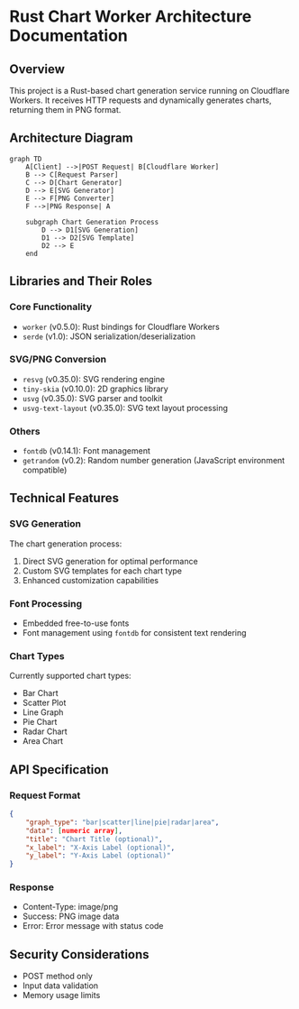 # Rust Chart Worker Architecture Documentation

## Overview
This project is a Rust-based chart generation service running on Cloudflare Workers.
It receives HTTP requests and dynamically generates charts, returning them in PNG format.

## Architecture Diagram

```mermaid
graph TD
    A[Client] -->|POST Request| B[Cloudflare Worker]
    B --> C[Request Parser]
    C --> D[Chart Generator]
    D --> E[SVG Generator]
    E --> F[PNG Converter]
    F -->|PNG Response| A

    subgraph Chart Generation Process
        D --> D1[SVG Generation]
        D1 --> D2[SVG Template]
        D2 --> E
    end
```

## Libraries and Their Roles

### Core Functionality
- `worker` (v0.5.0): Rust bindings for Cloudflare Workers
- `serde` (v1.0): JSON serialization/deserialization

### SVG/PNG Conversion
- `resvg` (v0.35.0): SVG rendering engine
- `tiny-skia` (v0.10.0): 2D graphics library
- `usvg` (v0.35.0): SVG parser and toolkit
- `usvg-text-layout` (v0.35.0): SVG text layout processing

### Others
- `fontdb` (v0.14.1): Font management
- `getrandom` (v0.2): Random number generation (JavaScript environment compatible)

## Technical Features

### SVG Generation
The chart generation process:
1. Direct SVG generation for optimal performance
2. Custom SVG templates for each chart type
3. Enhanced customization capabilities

### Font Processing
- Embedded free-to-use fonts
- Font management using `fontdb` for consistent text rendering

### Chart Types
Currently supported chart types:
- Bar Chart
- Scatter Plot
- Line Graph
- Pie Chart
- Radar Chart
- Area Chart

## API Specification

### Request Format
```json
{
    "graph_type": "bar|scatter|line|pie|radar|area",
    "data": [numeric array],
    "title": "Chart Title (optional)",
    "x_label": "X-Axis Label (optional)",
    "y_label": "Y-Axis Label (optional)"
}
```

### Response
- Content-Type: image/png
- Success: PNG image data
- Error: Error message with status code

## Security Considerations
- POST method only
- Input data validation
- Memory usage limits
